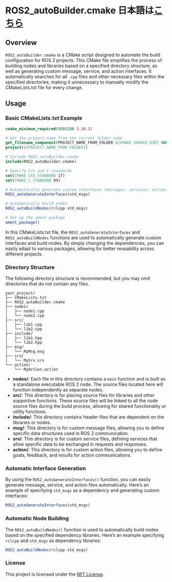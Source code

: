 # ROS2_autoBuilder.cmake 日本語は[こちら](https://github.com/Doraemonjayo/ROS2_autoBuilder_cmake/blob/main/README_jp.md)


## Overview
`ROS2_autoBuilder.cmake` is a CMake script designed to automate the build configuration for ROS 2 projects. This CMake file simplifies the process of building nodes and libraries based on a specified directory structure, as well as generating custom message, service, and action interfaces. It automatically searches for all `.cpp` files and other necessary files within the specified directories, making it unnecessary to manually modify the CMakeLists.txt file for every change.

## Usage

### Basic CMakeLists.txt Example

```cmake
cmake_minimum_required(VERSION 3.16.1)

# Get the project name from the current folder name
get_filename_component(PROJECT_NAME_FROM_FOLDER ${CMAKE_SOURCE_DIR} NAME)
project(${PROJECT_NAME_FROM_FOLDER})

# Include ROS2_autoBuilder.cmake
include(ROS2_autoBuilder.cmake)

# Specify C++ and C standards
set(CMAKE_CXX_STANDARD 17)
set(CMAKE_C_STANDARD 99)

# Automatically generate custom interfaces (messages, services, actions)
ROS2_autoGenerateInterfaces(std_msgs)

# Automatically build nodes
ROS2_autoBuildNodes(rclcpp std_msgs)

# Set up the ament package
ament_package()
```

In this CMakeLists.txt file, the `ROS2_autoGenerateInterfaces` and `ROS2_autoBuildNodes` functions are used to automatically generate custom interfaces and build nodes. By simply changing the dependencies, you can easily adapt to various packages, allowing for better reusability across different projects.

### Directory Structure

The following directory structure is recommended, but you may omit directories that do not contain any files.

```
your_project/
├── CMakeLists.txt
├── ROS2_autoBuilder.cmake
├── nodes/
│   ├── node1.cpp
│   └── node2.cpp
├── src/
│   ├── lib1.cpp
│   └── lib2.cpp
├── include/
│   ├── lib1.hpp
│   └── lib2.hpp
├── msg/
│   └── MyMsg.msg
├── srv/
│   └── MySrv.srv
└── action/
    └── MyAction.action
```

- **nodes/**: Each file in this directory contains a `main` function and is built as a standalone executable ROS 2 node. The source files located here will function independently as separate nodes.
- **src/**: This directory is for placing source files for libraries and other supportive functions. These source files will be linked to all the node source files during the build process, allowing for shared functionality or utility functions.
- **include/**: This directory contains header files that are dependent on the libraries or nodes.
- **msg/**: This directory is for custom message files, allowing you to define specific data structures used in ROS 2 communication.
- **srv/**: This directory is for custom service files, defining services that allow specific data to be exchanged in requests and responses.
- **action/**: This directory is for custom action files, allowing you to define goals, feedback, and results for action communications.

### Automatic Interface Generation

By using the `ROS2_autoGenerateInterfaces()` function, you can easily generate message, service, and action files automatically. Here’s an example of specifying `std_msgs` as a dependency and generating custom interfaces:

```cmake
ROS2_autoGenerateInterfaces(std_msgs)
```

### Automatic Node Building

The `ROS2_autoBuildNodes()` function is used to automatically build nodes based on the specified dependency libraries. Here’s an example specifying `rclcpp` and `std_msgs` as dependency libraries:

```cmake
ROS2_autoBuildNodes(rclcpp std_msgs)
```

### License
This project is licensed under the [MIT License](https://opensource.org/licenses/MIT).
